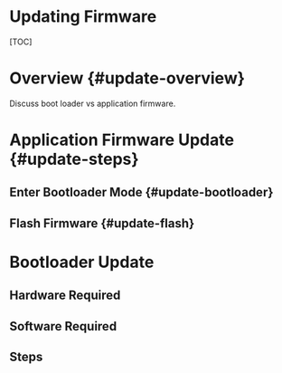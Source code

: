 Updating Firmware
================

[TOC]

# Overview {#update-overview}

Discuss boot loader vs application firmware.

# Application Firmware Update {#update-steps}

## Enter Bootloader Mode {#update-bootloader}

## Flash Firmware {#update-flash}

# Bootloader Update

## Hardware Required

## Software Required

## Steps
